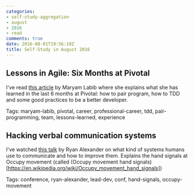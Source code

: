 ```yaml
---
categories:
- self-study-aggregation
- august
- 2016
- read
comments: true
date: 2016-08-01T19:56:19Z
title: Self-Study in August 2016
---
```

## Lessons in Agile: Six Months at Pivotal

I've read [this article][six-months-pivotal-labib] by Maryam Labib where she explains what she has learned in the last 6 months at Pivotal: how to pair program, how to TDD and some good practices to be a better developer.

Tags: maryam-labib, pivotal, career, professional-career, tdd, pair-programming, team, lessons-learned, experience

[six-months-pivotal-labib]: https://medium.com/built-to-adapt/lessons-in-agile-six-months-at-pivotal-66b4c57386a4

## Hacking verbal communication systems

I've watched [this talk][comm-systems] by Ryan Alexander on what kind of systems humans use to communicate and how to improve them. Explains the hand signals at Occupy movement (called (Occupy movement hand signals)[https://en.wikipedia.org/wiki/Occupy_movement_hand_signals]) 

Tags: conference, ryan-alexander, lead-dev, conf, hand-signals, occupy-movement

[comm-systems]: https://vimeo.com/album/4045988/video/173255458

